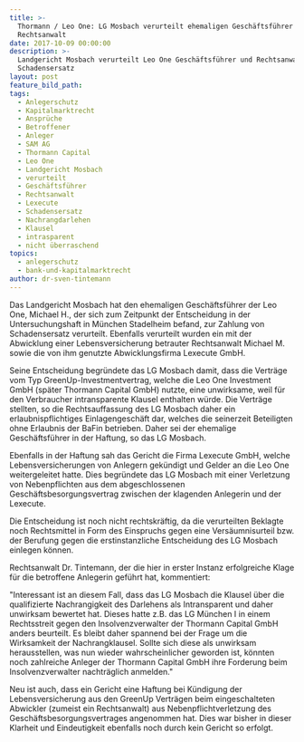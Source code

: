 ```yaml
---
title: >-
  Thormann / Leo One: LG Mosbach verurteilt ehemaligen Geschäftsführer und
  Rechtsanwalt
date: 2017-10-09 00:00:00
description: >-
  Landgericht Mosbach verurteilt Leo One Geschäftsführer und Rechtsanwalt zum
  Schadensersatz
layout: post
feature_bild_path:
tags:
  - Anlegerschutz
  - Kapitalmarktrecht
  - Ansprüche
  - Betroffener
  - Anleger
  - SAM AG
  - Thormann Capital
  - Leo One
  - Landgericht Mosbach
  - verurteilt
  - Geschäftsführer
  - Rechtsanwalt
  - Lexecute
  - Schadensersatz
  - Nachrangdarlehen
  - Klausel
  - intrasparent
  - nicht überraschend
topics:
  - anlegerschutz
  - bank-und-kapitalmarktrecht
author: dr-sven-tintemann
---
```



Das Landgericht Mosbach hat den ehemaligen Geschäftsführer der Leo One, Michael H., der sich zum Zeitpunkt der Entscheidung in der Untersuchungshaft in München Stadelheim befand, zur Zahlung von Schadensersatz verurteilt. Ebenfalls verurteilt wurden ein mit der Abwicklung einer Lebensversicherung betrauter Rechtsanwalt Michael M. sowie die von ihm genutzte Abwicklungsfirma Lexecute GmbH.

Seine Entscheidung begründete das LG Mosbach damit, dass die Verträge vom Typ GreenUp-Investmentvertrag, welche die Leo One Investment GmbH (später Thormann Capital GmbH) nutzte, eine unwirksame, weil für den Verbraucher intransparente Klausel enthalten würde. Die Verträge stellten, so die Rechtsauffassung des LG Mosbach daher ein erlaubnispflichtiges Einlagengeschäft dar, welches die seinerzeit Beteiligten ohne Erlaubnis der BaFin betrieben. Daher sei der ehemalige Geschäftsführer in der Haftung, so das LG Mosbach.

Ebenfalls in der Haftung sah das Gericht die Firma Lexecute GmbH, welche Lebensversicherungen von Anlegern gekündigt und Gelder an die Leo One weitergeleitet hatte. Dies begründete das LG Mosbach mit einer Verletzung von Nebenpflichten aus dem abgeschlossenen Geschäftsbesorgungsvertrag zwischen der klagenden Anlegerin und der Lexecute.

Die Entscheidung ist noch nicht rechtskräftig, da die verurteilten Beklagte noch Rechtsmittel in Form des Einspruchs gegen eine Versäumnisurteil bzw. der Berufung gegen die erstinstanzliche Entscheidung des LG Mosbach einlegen können.

Rechtsanwalt Dr. Tintemann, der die hier in erster Instanz erfolgreiche Klage für die betroffene Anlegerin geführt hat, kommentiert:

"Interessant ist an diesem Fall, dass das LG Mosbach die Klausel über die qualifizierte Nachrangigkeit des Darlehens als Intransparent und daher unwirksam bewertet hat. Dieses hatte z.B. das LG München I in einem Rechtsstreit gegen den Insolvenzverwalter der Thormann Capital GmbH anders beurteilt. Es bleibt daher spannend bei der Frage um die Wirksamkeit der Nachrangklausel. Sollte sich diese als unwirksam herausstellen, was nun wieder wahrscheinlicher geworden ist, könnten noch zahlreiche Anleger der Thormann Capital GmbH ihre Forderung beim Insolvenzverwalter nachträglich anmelden."

Neu ist auch, dass ein Gericht eine Haftung bei Kündigung der Lebensversicherung aus den GreenUp Verträgen beim eingeschalteten Abwickler (zumeist ein Rechtsanwalt) aus Nebenpflichtverletzung des Geschäftsbesorgungsvertrages angenommen hat. Dies war bisher in dieser Klarheit und Eindeutigkeit ebenfalls noch durch kein Gericht so erfolgt.
